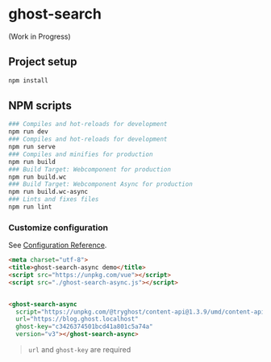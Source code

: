 # ghost-search

(Work in Progress)

## Project setup
```bash
npm install
```

## NPM scripts
```bash
### Compiles and hot-reloads for development
npm run dev
### Compiles and hot-reloads for development
npm run serve
### Compiles and minifies for production
npm run build
### Build Target: Webcomponent for production
npm run build.wc
### Build Target: Webcomponent Async for production
npm run build.wc-async
### Lints and fixes files
npm run lint
```

### Customize configuration
See [Configuration Reference](https://cli.vuejs.org/config/).

```html
<meta charset="utf-8">
<title>ghost-search-async demo</title>
<script src="https://unpkg.com/vue"></script>
<script src="./ghost-search-async.js"></script>


<ghost-search-async
  script="https://unpkg.com/@tryghost/content-api@1.3.9/umd/content-api.min.js"
  url="https://blog.ghost.localhost"
  ghost-key="c3426374501bcd41a801c5a74a"
  version="v3"></ghost-search-async>
```
> `url` and `ghost-key` are required